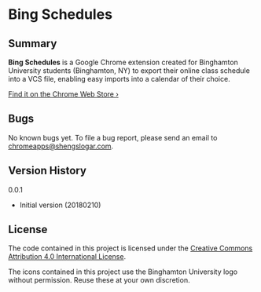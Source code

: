 Bing Schedules
==============

Summary
-------
**Bing Schedules** is a Google Chrome extension created for Binghamton University students (Binghamton, NY)
to export their online class schedule into a VCS file, enabling easy imports into a calendar of their choice.

[Find it on the Chrome Web Store &rsaquo;](https://chrome.google.com/webstore/detail/bing-schedules/ofpmakmjnlpkpnelpdkjpapilnbcafdl)

Bugs
----
No known bugs yet. To file a bug report, please send an email to
[chromeapps@shengslogar.com](mailto:chromeapps@shengslogar.com?subject=Bing+Schedules+Bug+Report).

Version History
---------------
0.0.1

-   Initial version (20180210)


License
-------

The code contained in this project is licensed under the
[Creative Commons Attribution 4.0 International License](http://creativecommons.org/licenses/by/4.0/).

The icons contained in this project use the Binghamton University logo without permission. Reuse these
at your own discretion.